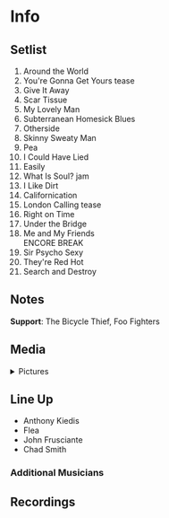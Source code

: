 # Info

## Setlist

1. Around the World
2. You're Gonna Get Yours tease
3. Give It Away
4. Scar Tissue
5. My Lovely Man
6. Subterranean Homesick Blues
7. Otherside
8. Skinny Sweaty Man
9. Pea
10. I Could Have Lied
11. Easily
12. What Is Soul? jam
13. I Like Dirt
14. Californication
15. London Calling tease
16. Right on Time
17. Under the Bridge
18. Me and My Friends
<br> ENCORE BREAK
19. Sir Psycho Sexy
20. They're Red Hot
21. Search and Destroy

## Notes

**Support**: The Bicycle Thief, Foo Fighters

## Media 

<details>
  <summary>Pictures</summary>
  <!--<img alt="Setlist" title="Setlist" src="_.jpg" height="200" />
  <img alt="Clipping" title="Clipping" src="_.jpg" height="200" />
  <img alt="Flyer" title="Flyer" src="_.jpg" height="200" />-->
</details>

## Line Up

* Anthony Kiedis
* Flea
* John Frusciante
* Chad Smith

### Additional Musicians

## Recordings
